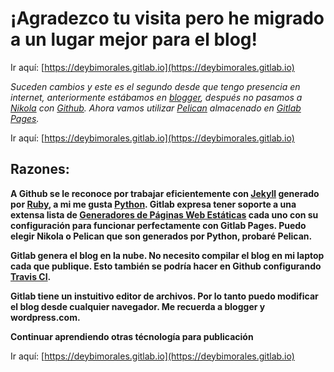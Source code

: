 # ¡Agradezco tu visita pero he migrado a un lugar mejor para el blog!

Ir aquí: [https://deybimorales.gitlab.io](https://deybimorales.gitlab.io)

*Suceden cambios y este es el segundo desde que tengo presencia en internet, anteriormente estábamos en [blogger](https://www.blogger.com/), después no pasamos a [Nikola](https://getnikola.com/) con [Github](https://pages.github.com/). Ahora vamos utilizar [Pelican](https://blog.getpelican.com/) almacenado en [Gitlab Pages](https://about.gitlab.com/stages-devops-lifecycle/pages/).*


Ir aquí: [https://deybimorales.gitlab.io](https://deybimorales.gitlab.io)


## Razones: 

****A Github se le reconoce por trabajar eficientemente con [Jekyll](https://jekyllrb.com/) generado por [Ruby](https://www.ruby-lang.org/en/), a mi me gusta [Python](https://www.python.org). Gitlab expresa tener soporte a una extensa lista de [Generadores de Páginas Web Estáticas](https://gitlab.com/groups/pages) cada uno con su configuración para funcionar perfectamente con Gitlab Pages. Puedo elegir Nikola o Pelican que son generados por Python, probaré Pelican.****

****Gitlab genera el blog en la nube. No necesito compilar el blog en mi laptop cada que publique. Esto también se podría hacer en Github configurando [Travis CI](https://travis-ci.com).****

****Gitlab tiene un instuitivo editor de archivos. Por lo tanto puedo modificar el blog desde cualquier navegador. Me recuerda a blogger y wordpress.com.****

****Continuar aprendiendo otras técnología para publicación****

Ir aquí: [https://deybimorales.gitlab.io](https://deybimorales.gitlab.io)

